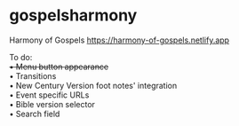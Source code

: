 # gospelsharmony
Harmony of Gospels
https://harmony-of-gospels.netlify.app

To do:</br>
<s>• Menu button appearance</br></s>
• Transitions</br>
• New Century Version foot notes' integration</br>
• Event specific URLs</br>
• Bible version selector</br>
• Search field</br>
